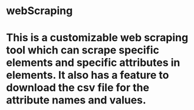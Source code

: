 # webScraping
# This is a customizable web scraping tool which can scrape specific elements and specific attributes in elements. It also has a feature to download the csv file for the attribute names and values.
